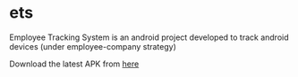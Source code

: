 # ets
Employee Tracking System is an android project developed to track android devices (under employee-company strategy)

Download the latest APK from [here](https://raw.githubusercontent.com/theapache64/ets/master/client/app/app-release.apk)

